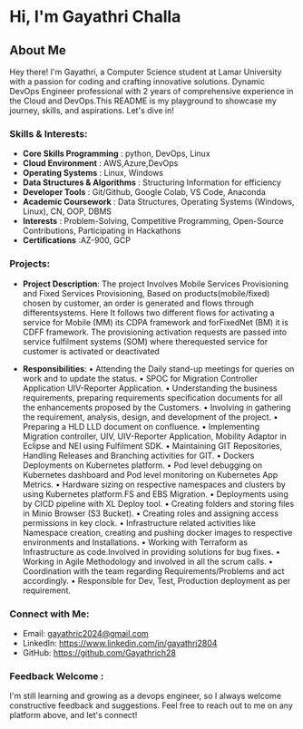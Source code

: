 # Hi, I'm Gayathri Challa

## About Me

Hey there! I'm Gayathri, a Computer Science  student at Lamar University with a passion for coding and crafting innovative solutions. Dynamic DevOps Engineer professional with 2 years of comprehensive experience in the Cloud and DevOps.This README is my playground to showcase my journey, skills, and aspirations. Let's dive in!

### Skills & Interests:

- **Core Skills Programming**        : python, DevOps, Linux
- **Cloud Environment**              : AWS,Azure,DevOps
- **Operating Systems**              : Linux, Windows
- **Data Structures & Algorithms**   : Structuring Information for efficiency
- **Developer Tools**                : Git/Github, Google Colab, VS Code, Anaconda
- **Academic Coursework**            : Data Structures, Operating Systems (Windows, Linux), CN, OOP, DBMS
- **Interests**                      : Problem-Solving, Competitive Programming, Open-Source Contributions, Participating in Hackathons
- **Certifications**                 :AZ-900, GCP

### Projects:
- **Project Description**: The project Involves Mobile Services Provisioning and Fixed Services Provisioning, Based
on products(mobile/fixed) chosen by customer, an order is generated and flows through differentsystems. Here It
follows two different flows for activating a service for Mobile (MM) its CDPA framework and forFixedNet (BM) it
is CDFF framework. The provisioning activation requests are passed into service fulfilment systems (SOM) where
therequested service for customer is activated or deactivated

- **Responsibilities**:
• Attending the Daily stand-up meetings for queries on work and to update the status.
• SPOC for Migration Controller Application UIV-Reporter Application.
• Understanding the business requirements, preparing requirements specification documents for all the enhancements
proposed by the Customers.
• Involving in gathering the requirement, analysis, design, and development of the project.
• Preparing a HLD LLD document on confluence.
• Implementing Migration controller, UIV, UIV-Reporter Application, Mobility Adaptor in Eclipse and NEI using
Fulfilment SDK.
• Maintaining GIT Repositories, Handling Releases and Branching activities for GIT.
• Dockers Deployments on Kubernetes platform.
• Pod level debugging on Kubernetes dashboard and Pod level monitoring on Kubernetes App Metrics.
• Hardware sizing on respective namespaces and clusters by using Kubernetes platform.FS and EBS Migration.
• Deployments using by CICD pipeline with XL Deploy tool.
• Creating folders and storing files in Minio Browser (S3 Bucket).
• Creating roles and assigning access permissions in key clock.
• Infrastructure related activities like Namespace creation, creating and pushing docker images to respective
environments and Installations.
• Working with Terraform as Infrastructure as code.Involved in providing solutions for bug fixes.
• Working in Agile Methodology and involved in all the scrum calls.
• Coordination with the team regarding Requirements/Problems and act accordingly.
• Responsible for Dev, Test, Production deployment as per requirement. 
 
### Connect with Me:

- Email: gayathric2024@gmail.com
- LinkedIn: https://www.linkedin.com/in/gayathri2804
- GitHub: https://github.com/Gayathrich28

### Feedback Welcome :
I'm still learning and growing as a devops engineer, so I always welcome constructive feedback and suggestions. Feel free to reach out to me on any platform above, and let's connect!
